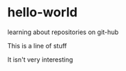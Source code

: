 # hello-world
learning about repositories on git-hub

This is a line of stuff

It isn't very interesting

